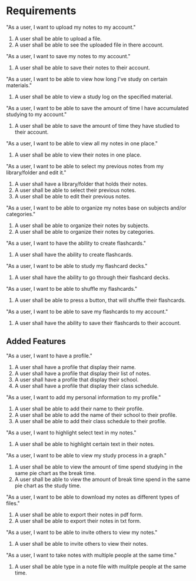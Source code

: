 # Requirements #

"As a user, I want to upload my notes to my account."
1. A user shall be able to upload a file.
2. A user shall be able to see the uploaded file in there account.

"As a user, I want to save my notes to my account."
1. A user shall be able to save their notes to their account.

"As a user, I want to be able to view how long I've study on certain materials."
1. A user shall be able to view a study log on the specified material.

"As a user, I want to be able to save the amount of time I have accumulated studying to my account."
1. A user shall be able to save the amount of time they have studied to their account. 

"As a user, I want to be able to view all my notes in one place."
1. A user shall be able to view their notes in one place.

"As a user, I want to be able to select my previous notes from my library/folder and edit it."
1. A user shall have a library/folder that holds their notes.
2. A user shall be able to select their previous notes.
3. A user shall be able to edit their previous notes.

"As a user, I want to be able to organize my notes base on subjects and/or categories."
1. A user shall be able to organize their notes by subjects.
2. A user shall be able to organize their notes by categories.

"As a user, I want to have the ability to create flashcards."
1. A user shall have the ability to create flashcards.

"As a user, I want to be able to study my flashcard decks."
1. A user shall have the ability to go through their flashcard decks.

"As a user, I want to be able to shuffle my flashcards."
1. A user shall be able to press a button, that will shuffle their flashcards.

"As a user, I want to be able to save my flashcards to my account."
1. A user shall have the ability to save their flashcards to their account. 

## Added Features ##

"As a user, I want to have a profile."
1. A user shall have a profile that display their name.
2. A user shall have a profile that display their list of notes.
3. A user shall have a profile that display their school.
4. A user shall have a profile that display their class schedule.

"As a user, I want to add my personal information to my profile."
1. A user shall be able to add their name to their profile.
2. A user shall be able to add the name of their school to their profile.
3. A user shall be able to add their class schedule to their profile.

"As a user, I want to highlight select text in my notes."
1. A user shall be able to highlight certain text in their notes.

"As a user, I want to be able to view my study process in a graph."
1. A user shall be able to view the amount of time spend studying in the same pie chart as the break time.
2. A user shall be able to view the amount of break time spend in the same pie chart as the study time.

"As a user, I want to be able to download my notes as different types of files."
1. A user shall be able to export their notes in pdf form.
2. A user shall be able to export their notes in txt form.

"As a user, I want to be able to invite others to view my notes."
1. A user shall be able to invite others to view their notes.

"As a user, I want to take notes with multiple people at the same time."
1. A user shall be able type in a note file with mulitple people at the same time.
